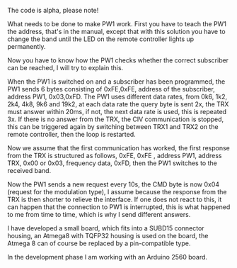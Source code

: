 The code is alpha, please note!

What needs to be done to make PW1 work.
First you have to teach the PW1 the address, that's in the manual, except that with this solution you have to change the band until the LED on the remote controller lights up permanently.

Now you have to know how the PW1 checks whether the correct subscriber can be reached, I will try to explain this.

When the PW1 is switched on and a subscriber has been programmed, the PW1 sends 6 bytes consisting of 0xFE,0xFE, address of the subscriber, address PW1, 0x03,0xFD.
The PW1 uses different data rates, from 0k6, 1k2, 2k4, 4k8, 9k6 and 19k2, at each data rate the query byte is sent 2x, the TRX must answer within 20ms, if not, the next data rate is used, this is repeated 3x.
If there is no answer from the TRX, the CIV communication is stopped, this can be triggered again by switching between TRX1 and TRX2 on the remote controller, then the loop is restarted.

Now we assume that the first communication has worked, the first response from the TRX is structured as follows, 0xFE, 0xFE , address PW1, address TRX, 0x00 or 0x03, frequency data, 0xFD, then the PW1 switches to the received band.

Now the PW1 sends a new request every 10s, the CMD byte is now 0x04 (request for the modulation type), I assume because the response from the TRX is then shorter to relieve the interface.
If one does not react to this, it can happen that the connection to PW1 is interrupted, this is what happened to me from time to time, which is why I send different answers.

I have developed a small board, which fits into a SUBD15 connector housing, an Atmega8 with TQFP32 housing is used on the board, the Atmega 8 can of course be replaced by a pin-compatible type.

In the development phase I am working with an Arduino 2560 board.
